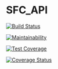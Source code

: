 # SFC_API 

[![Build Status](https://travis-ci.org/addempsea/streakforcash-api.svg?branch=master)](https://travis-ci.org/addempsea/streakforcash-api)

[![Maintainability](https://api.codeclimate.com/v1/badges/5fc3e0941ee60a8f1ea0/maintainability)](https://codeclimate.com/github/addempsea/streakforcash-api/maintainability)

[![Test Coverage](https://api.codeclimate.com/v1/badges/5fc3e0941ee60a8f1ea0/test_coverage)](https://codeclimate.com/github/addempsea/streakforcash-api/test_coverage)

[![Coverage Status](https://coveralls.io/repos/github/addempsea/streakforcash-api/badge.svg?branch=master)](https://coveralls.io/github/addempsea/streakforcash-api?branch=master)